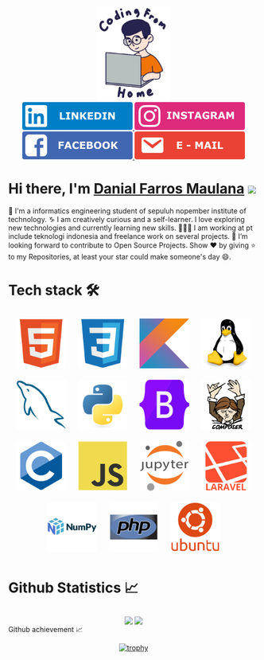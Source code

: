 <div id="header" align="center">
  <img src="./src/Code.svg" width="150"/>
</div>

<div id="badges" align="center">
  <a href ="https://www.linkedin.com/in/danial-farros-maulana-2a46b7212/">
    <img src="./src/Linkedin.svg" alt="LinkedIn Badge"/>
  </a>
  <a href="https://www.instagram.com/danialfarrosmaulana/">
  <img src="./src/Instagram.svg" alt="Instagram Badge" />
  </a>
  <a href="https://www.facebook.com/danialfarros.maulana/">
  <img src="./src/Facebook.svg" alt="Youtube Badge"/>
  </a>
  <a href="mailto:<nowiki>agentavery@sample.com?subject=hello danial">
  <img src="./src/Email.svg" alt="Twitter Badge"/>
  </a>
</div>
</div>

# Hi there, I'm [Danial Farros Maulana](https://www.linkedin.com/in/danial-farros-maulana-2a46b7212/) <img width="30px" src="https://media.giphy.com/media/hvRJCLFzcasrR4ia7z/giphy.gif" /> 
📓 I'm a informatics engineering student of sepuluh nopember institute of technology.
♑ I am creatively curious and a self-learner. I love exploring new technologies and currently learning new skills.
👨🏻‍💻 I am working at pt include teknologi indonesia and freelance work on several projects.
💬 I’m looking forward to contribute to Open Source Projects.
Show ❤ by giving ⭐ to my Repositories, at least your star could make someone's day 😄.

<h1>
  Tech stack 🛠
</h1>
<div align="center" style="display: inline-block">
  <img src="./src/Logohtml5.svg" width="100px" style="margin: 10px">
<img src="./src/LogoCSS.svg" width="100px" style="margin: 10px">
<img src="./src/LogoKotlin.svg" width="100px" style="margin: 10px">
<img src="./src/LogoLinux.svg" width="100px" style="margin: 10px">
<img src="./src/LogoMysql.svg" width="100px" style="margin: 10px">
<img src="./src/LogoPhyton.svg" width="100px" style="margin: 10px">
<img src="./src/LogoBootstrap.svg" width="100px" style="margin: 10px">
<img src="./src/LogoComposser.svg" width="100px" style="margin: 10px">
<img src="./src/LogoC.svg" width="100px" style="margin: 10px">
<img src="./src/LogoJS.svg" width="100px" style="margin: 10px">
<img src="./src/LogoJupyter.svg" width="100px" style="margin: 10px">
<img src="./src/LogoLaravel.svg" width="100px" style="margin: 10px">
<img src="./src/LogoNumpy.svg" width="100px" style="margin: 10px">
<img src="./src/LogoPHP.svg" width="100px" style="margin: 10px">
<img src="./src/LogoUbuntu.svg" width="100px" style="margin: 10px">
</div>

<h1>

  Github Statistics 📈
</h1>

<div align="center"> 
      <img align="center" src="https://github-readme-stats-sigma-five.vercel.app/api?username=danial921&show_icons=true&include_all_commits=true&count_private=true&theme=react&line_height=40" />
      <img align="center" src="https://github-readme-stats.vercel.app/api/top-langs/?username=danial921&theme=react&line_height=40&hide=css"/>
</div

<h1>
  Github achievement 📈
</h1>

<div align="center">

[![trophy](https://github-profile-trophy.vercel.app/?username=ryo-ma&theme=nord&margin-w=15&margin-h=15&row=2&column=3)](https://github.com/ryo-ma/github-profile-trophy)
</div>



